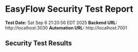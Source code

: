 # EasyFlow Security Test Report

**Test Date:** Sat Sep  6 21:20:56 EDT 2025
**Backend URL:** http://localhost:3030
**Automation URL:** http://localhost:7001

## Security Test Results

